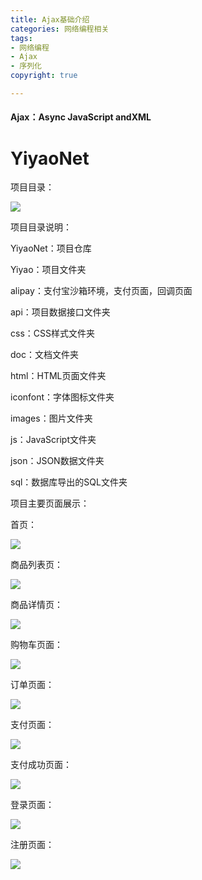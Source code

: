 ```yaml
---
title: Ajax基础介绍
categories: 网络编程相关
tags: 
- 网络编程
- Ajax
- 序列化
copyright: true

---
```


#### Ajax：Async JavaScript andXML

<!--more-->

# YiyaoNet

项目目录：

![](C:\Users\Administrator\AppData\Roaming\Typora\typora-user-images\1569825846894.png)

项目目录说明：

YiyaoNet：项目仓库

Yiyao：项目文件夹

alipay：支付宝沙箱环境，支付页面，回调页面

api：项目数据接口文件夹

css：CSS样式文件夹

doc：文档文件夹

html：HTML页面文件夹

iconfont：字体图标文件夹

images：图片文件夹

js：JavaScript文件夹

json：JSON数据文件夹

sql：数据库导出的SQL文件夹

项目主要页面展示：

首页：

![](E:\Program\wamp2\www\project\YiyaoNet\Yiyao\images\yiyaonet.png)

商品列表页：

![](E:\Program\wamp2\www\project\YiyaoNet\Yiyao\images\goodlist.png)

商品详情页：

![](E:\Program\wamp2\www\project\YiyaoNet\Yiyao\images\detail.png)

购物车页面：

![](E:\Program\wamp2\www\project\YiyaoNet\Yiyao\images\cart.png)

订单页面：

![](E:\Program\wamp2\www\project\YiyaoNet\Yiyao\images\order.png)

支付页面：

![](E:\Program\wamp2\www\project\YiyaoNet\Yiyao\images\confirmOrder.png)

支付成功页面：

![](E:\Program\wamp2\www\project\YiyaoNet\Yiyao\images\pay2.png)

登录页面：

![](E:\Program\wamp2\www\project\YiyaoNet\Yiyao\images\login.png)

注册页面：

![](E:\Program\wamp2\www\project\YiyaoNet\Yiyao\images\regist.png)